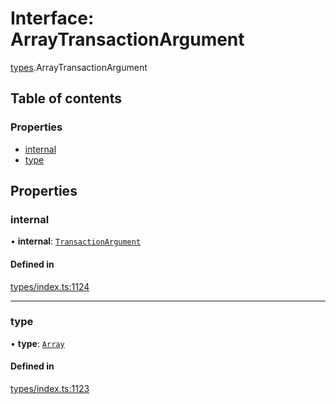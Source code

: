 # Interface: ArrayTransactionArgument

[types](../wiki/types).ArrayTransactionArgument

## Table of contents

### Properties

- [internal](../wiki/types.ArrayTransactionArgument#internal)
- [type](../wiki/types.ArrayTransactionArgument#type)

## Properties

### internal

• **internal**: [`TransactionArgument`](../wiki/types#transactionargument)

#### Defined in

[types/index.ts:1124](https://github.com/PolymathNetwork/polymesh-sdk/blob/299ce247/src/types/index.ts#L1124)

___

### type

• **type**: [`Array`](../wiki/types.TransactionArgumentType#array)

#### Defined in

[types/index.ts:1123](https://github.com/PolymathNetwork/polymesh-sdk/blob/299ce247/src/types/index.ts#L1123)
